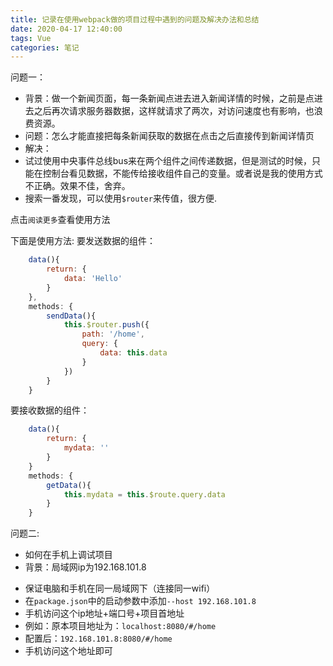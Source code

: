 ```yaml
---
title: 记录在使用webpack做的项目过程中遇到的问题及解决办法和总结
date: 2020-04-17 12:40:00
tags: Vue
categories:	笔记
---
```

问题一： 
- 背景：做一个新闻页面，每一条新闻点进去进入新闻详情的时候，之前是点进去之后再次请求服务器数据，这样就请求了两次，对访问速度也有影响，也浪费资源。
- 问题：怎么才能直接把每条新闻获取的数据在点击之后直接传到新闻详情页
- 解决：
 - 试过使用中央事件总线bus来在两个组件之间传递数据，但是测试的时候，只能在控制台看见数据，不能传给接收组件自己的变量。或者说是我的使用方式不正确。效果不佳，舍弃。
 - 搜索一番发现，可以使用`$router`来传值，很方便.

点击`阅读更多`查看使用方法
<!--more-->

下面是使用方法:
要发送数据的组件：
```javascript
	data(){
    	return: {
        	data: 'Hello'
        }
    },
    methods: {
    	sendData(){
        	this.$router.push({
                path: '/home',
                query: {
                    data: this.data
                }
			})
        }
    }
```
要接收数据的组件：
```javascript
	data(){
    	return: {
        	mydata: ''
        }
    }
	methods: {
    	getData(){
        	this.mydata = this.$route.query.data
        }
    }
```
问题二:
+ 如何在手机上调试项目
+ 背景：局域网ip为192.168.101.8
 - 保证电脑和手机在同一局域网下（连接同一wifi）
 - 在`package.json`中的启动参数中添加`--host 192.168.101.8`
 - 手机访问这个ip地址+端口号+项目首地址
 - 例如：原本项目地址为：`localhost:8080/#/home`
 - 配置后：`192.168.101.8:8080/#/home`
 - 手机访问这个地址即可